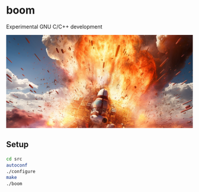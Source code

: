 # boom

Experimental GNU C/C++ development

![](assets/boom.png)

## Setup

```sh
cd src
autoconf
./configure
make
./boom
```

